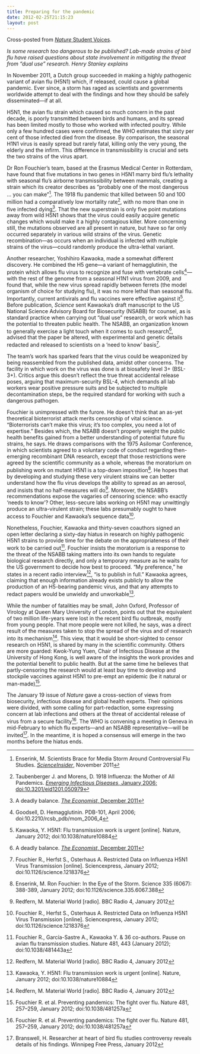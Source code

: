 ```yaml
---
title: Preparing for the pandemic
date: 2012-02-25T21:15:23
layout: post
---
```


Cross-posted from [_Nature_ Student Voices](http://www.nature.com/scitable/blog/student-voices/preparing_for_the_pandemic).

_Is some research too dangerous to be published? Lab-made strains of bird flu have raised questions about state involvement in mitigating the threat from “dual use” research. Henry Stanley explains_

In November 2011, a Dutch group succeeded in making a highly pathogenic variant of avian flu (H5N1) which, if released, could cause a global pandemic. Ever since, a storm has raged as scientists and governments worldwide attempt to deal with the findings and how they should be safely disseminated—if at all.

H5N1, the avian flu strain which caused so much concern in the past decade, is poorly transmitted between birds and humans, and its spread has been limited mostly to those who worked with infected poultry. While only a few hundred cases were confirmed, the WHO estimates that sixty per cent of those infected died from the disease. By comparison, the seasonal H1N1 virus is easily spread but rarely fatal, killing only the very young, the elderly and the infirm. This difference in transmissibility is crucial and sets the two strains of the virus apart.

Dr Ron Fouchier’s team, based at the Erasmus Medical Center in Rotterdam, have found that five mutations in two genes in H5N1 marry bird flu’s lethality with seasonal flu’s airborne transmissibility between mammals, creating a strain which its creator describes as “probably one of the most dangerous … you can make”[^1]. The 1918 flu pandemic that killed between 50 and 100 million had a comparatively low mortality rate[^2], with no more than one in five infected dying[^3]. That the new superstrain is only five point mutations away from wild H5N1 shows that the virus could easily acquire genetic changes which would make it a highly contagious killer. More concerning still, the mutations observed are all present in nature, but have so far only occurred separately in various wild strains of the virus. Genetic recombination—as occurs when an individual is infected with multiple strains of the virus—could randomly produce the ultra-lethal variant.

Another researcher, Yoshihiro Kawaoka, made a somewhat different discovery. He combined the H5 gene—a variant of hemagglutinin, the protein which allows flu virus to recognize and fuse with vertebrate cells[^4]—with the rest of the genome from a seasonal H1N1 virus from 2009, and found that, while the new virus spread rapidly between ferrets (the model organism of choice for studying flu), it was no more lethal than seasonal flu. Importantly, current antivirals and flu vaccines were effective against it[^5]. Before publication, _Science_ sent Kawaoka’s draft manuscript to the US National Science Advisory Board for Biosecurity (NSABB) for counsel, as is standard practice when carrying out “dual use” research, or work which has the potential to threaten public health. The NSABB, an organization known to generally exercise a light touch when it comes to such research[^3], advised that the paper be altered, with experimental and genetic details redacted and released to scientists on a ‘need to know’ basis[^6].

The team’s work has sparked fears that the virus could be weaponized by being reassembled from the published data, amidst other concerns. The facility in which work on the virus was done is at biosafety level 3+ (BSL-3+). Critics argue this doesn’t reflect the true threat accidental release poses, arguing that maximum-security BSL-4, which demands all lab workers wear positive pressure suits and be subjected to multiple decontamination steps, be the required standard for working with such a dangerous pathogen.

Fouchier is unimpressed with the furore. He doesn’t think that an as-yet theoretical bioterrorist attack merits censorship of vital science. “Bioterrorists can’t make this virus; it’s too complex, you need a lot of expertise.” Besides which, the NSABB doesn’t properly weight the public health benefits gained from a better understanding of potential future flu strains, he says. He draws comparisons with the 1975 Asilomar Conference, in which scientists agreed to a voluntary code of conduct regarding then-emerging recombinant DNA research, except that those restrictions were agreed by the scientific community as a whole, whereas the moratorium on publishing work on mutant H5N1 is a top-down imposition[^7]. He hopes that by developing and studying these very virulent strains we can better understand how the flu virus develops the ability to spread as an aerosol, and insists that no half-measures will do[^8]. Moreover, the NSABB’s recommendations expose the vagaries of censoring science: who exactly ‘needs to know’? Other, less-secure labs working on H5N1 may unwittingly produce an ultra-virulent strain; these labs presumably ought to have access to Fouchier and Kawaoka’s sequence data[^6]. 

Nonetheless, Fouchier, Kawaoka and thirty-seven coauthors signed an open letter declaring a sixty-day hiatus in research on highly pathogenic H5N1 strains to provide time for the debate on the appropriateness of their work to be carried out[^9]. Fouchier insists the moratorium is a response to the threat of the NSABB taking matters into its own hands to regulate biological research directly, and only a temporary measure as he waits for the US government to decide how best to proceed. “My preference,” he states in a recent radio interview[^8], “is to publish in full.” Kawaoka agrees, claiming that enough information already exists publicly to allow the production of an H5-bearing pandemic virus, and that any attempts to redact papers would be unwieldy and unworkable[^5].

While the number of fatalities may be small, John Oxford, Professor of Virology at Queen Mary University of London, points out that the equivalent of two million life-years were lost in the recent bird flu outbreak, mostly from young people. That more people were not killed, he says, was a direct result of the measures taken to stop the spread of the virus and of research into its mechanism[^8]. This view, that it would be short-sighted to censor research on H5N1, is shared by many in the scientific community. Others are more guarded: Kwok-Yung Yuen, Chair of Infectious Disease at the University of Hong Kong, is well aware of the insights the work provides and the potential benefit to public health. But at the same time he believes that partly-censoring the research would at least buy time to develop and stockpile vaccines against H5N1 to pre-empt an epidemic (be it natural or man-made)[^10].

The January 19 issue of _Nature_ gave a cross-section of views from biosecurity, infectious disease and global health experts. Their opinions were divided, with some calling for part-redaction, some expressing concern at lab infections and others at the threat of accidental release of virus from a secure facility[^10]. The WHO is convening a meeting in Geneva in mid-February to which flu experts—and an NSABB representative—will be invited[^11]. In the meantime, it is hoped a consensus will emerge in the two months before the hiatus ends.

[^1]: Enserink, M. Scientists Brace for Media Storm Around Controversial Flu Studies. [_ScienceInsider_](http://news.sciencemag.org/scienceinsider/2011/11/scientists-brace-for-media-storm.html), November 2011
[^2]: Taubenberger J. and Morens, D. 1918 Influenza: the Mother of All Pandemics. [_Emerging Infectious Diseases_, January 2006; doi:10.3201/eid1201.050979](http://wwwnc.cdc.gov/eid/article/12/1/05-0979_article.htm)
[^3]: A deadly balance. [_The Economist_, December 2011](http://www.economist.com/node/21542156)
[^4]: Goodsell, D. Hemagglutinin. PDB-101, April 2006; doi:10.2210/rcsb_pdb/mom_2006_4
[^5]: Kawaoka, Y. H5N1: Flu transmission work is urgent [online]. Nature, January 2012; doi:10.1038/nature10884
[^6]: Fouchier R., Herfst S., Osterhaus A. Restricted Data on Influenza H5N1 Virus Transmission [online]. Sciencexpress, January 2012; doi:10.1126/science.1218376
[^7]: Enserink, M. Ron Fouchier: In the Eye of the Storm. Science 335 (6067): 388-389, January 2012; doi:10.1126/science.335.6067.388
[^8]: Redfern, M. Material World [radio]. BBC Radio 4, January 2012
[^9]: Fouchier R., García-Sastre A., Kawaoka Y. & 36 co-authors. Pause on avian flu transmission studies. Nature 481, 443 (January 2012); doi:10.1038/481443a
[^10]: Fouchier R. et al. Preventing pandemics: The fight over flu. Nature 481, 257–259, January 2012; doi:10.1038/481257a
[^11]: Branswell, H. Researcher at heart of bird flu studies controversy reveals details of his findings. Winnipeg Free Press, January 2012
